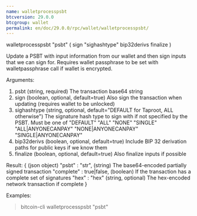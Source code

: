 ```yaml
---
name: walletprocesspsbt
btcversion: 29.0.0
btcgroup: wallet
permalink: en/doc/29.0.0/rpc/wallet/walletprocesspsbt/
---
```


walletprocesspsbt "psbt" ( sign "sighashtype" bip32derivs finalize )

Update a PSBT with input information from our wallet and then sign inputs
that we can sign for.
Requires wallet passphrase to be set with walletpassphrase call if wallet is encrypted.

Arguments:
1. psbt           (string, required) The transaction base64 string
2. sign           (boolean, optional, default=true) Also sign the transaction when updating (requires wallet to be unlocked)
3. sighashtype    (string, optional, default="DEFAULT for Taproot, ALL otherwise") The signature hash type to sign with if not specified by the PSBT. Must be one of
                  "DEFAULT"
                  "ALL"
                  "NONE"
                  "SINGLE"
                  "ALL|ANYONECANPAY"
                  "NONE|ANYONECANPAY"
                  "SINGLE|ANYONECANPAY"
4. bip32derivs    (boolean, optional, default=true) Include BIP 32 derivation paths for public keys if we know them
5. finalize       (boolean, optional, default=true) Also finalize inputs if possible

Result:
{                             (json object)
  "psbt" : "str",             (string) The base64-encoded partially signed transaction
  "complete" : true|false,    (boolean) If the transaction has a complete set of signatures
  "hex" : "hex"               (string, optional) The hex-encoded network transaction if complete
}

Examples:
> bitcoin-cli walletprocesspsbt "psbt"


